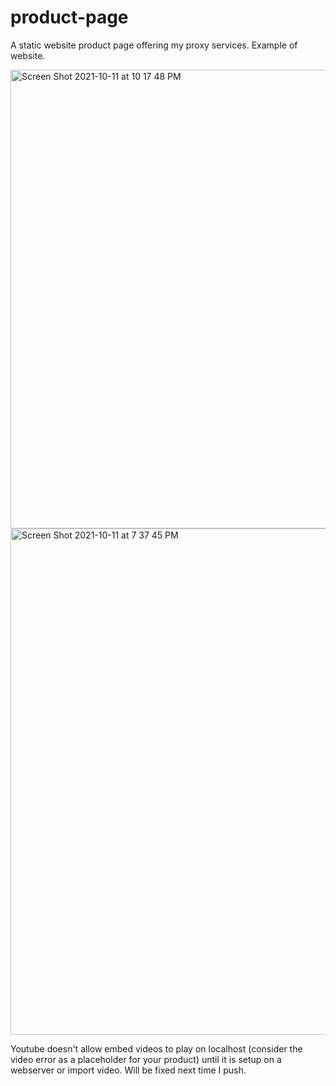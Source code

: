 # product-page
A static website product page offering my proxy services.
Example of website.

<img width="734" alt="Screen Shot 2021-10-11 at 10 17 48 PM" src="https://user-images.githubusercontent.com/36686123/136879963-720537ed-d8a5-4567-b141-63419bf4f38b.png">


<img width="810" alt="Screen Shot 2021-10-11 at 7 37 45 PM" src="https://user-images.githubusercontent.com/36686123/136867479-67081007-9358-4977-8300-b03e5faba845.png">


Youtube doesn't allow embed videos to play on localhost (consider the video error as a placeholder for your product) until it is setup on a webserver or import video. Will be fixed next time I push. 


